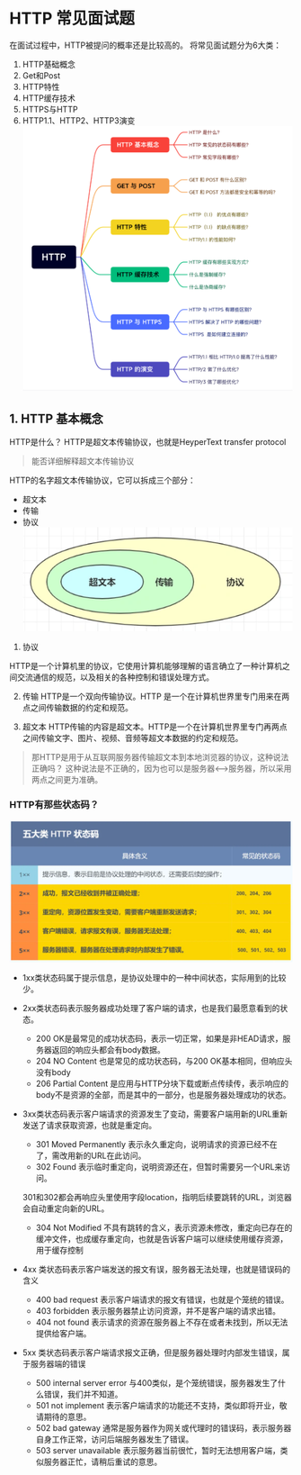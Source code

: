 #   HTTP 常见面试题
在面试过程中，HTTP被提问的概率还是比较高的。
将常见面试题分为6大类：
1.  HTTP基础概念
2.  Get和Post
3.  HTTP特性
4.  HTTP缓存技术
5.  HTTPS与HTTP
6.  HTTP1.1、HTTP2、HTTP3演变
![HTTP面试题6大类](HTTP面试题6大类.png)

##  1.  HTTP 基本概念
HTTP是什么？
HTTP是超文本传输协议，也就是HeyperText transfer protocol
>   能否详细解释超文本传输协议

HTTP的名字超文本传输协议，它可以拆成三个部分：
-   超文本
-   传输
-   协议
![超文本传输协议](./超文本传输协议.webp)

1.  协议

HTTP是一个计算机里的协议，它使用计算机能够理解的语言确立了一种计算机之间交流通信的规范，以及相关的各种控制和错误处理方式。

2.  传输
HTTP是一个双向传输协议。HTTP 是一个在计算机世界里专门用来在两点之间传输数据的约定和规范。

3.  超文本
HTTP传输的内容是超文本。HTTP是一个在计算机世界里专门再两点之间传输文字、图片、视频、音频等超文本数据的约定和规范。
>   那HTTP是用于从互联网服务器传输超文本到本地浏览器的协议，这种说法正确吗？
> 这种说法是不正确的，因为也可以是服务器<-->服务器，所以采用两点之间更为准确。

### HTTP有那些状态码？
![HTTP状态码](6-五大类HTTP状态码.webp)
-   1xx类状态码属于提示信息，是协议处理中的一种中间状态，实际用到的比较少。
-   2xx类状态码表示服务器成功处理了客户端的请求，也是我们最愿意看到的状态。
    -   200 OK是最常见的成功状态码，表示一切正常，如果是非HEAD请求，服务器返回的响应头都会有body数据。
    -   204 NO Content 也是常见的成功状态码，与200 OK基本相同，但响应头没有body
    -   206 Partial Content 是应用与HTTP分块下载或断点传续传，表示响应的body不是资源的全部，而是其中的一部分，也是服务器处理成功的状态。

-   3xx类状态码表示客户端请求的资源发生了变动，需要客户端用新的URL重新发送了请求获取资源，也就是重定向。
    -   301 Moved Permanently 表示永久重定向，说明请求的资源已经不在了，需改用新的URL在此访问。
    -   302 Found 表示临时重定向，说明资源还在，但暂时需要另一个URL来访问。

    301和302都会再响应头里使用字段location，指明后续要跳转的URL，浏览器会自动重定向新的URL。

    -   304 Not Modified 不具有跳转的含义，表示资源未修改，重定向已存在的缓冲文件，也成缓存重定向，也就是告诉客户端可以继续使用缓存资源，用于缓存控制

-   4xx 类状态码表示客户端发送的报文有误，服务器无法处理，也就是错误码的含义
    -   400 bad request 表示客户端请求的报文有错误，也就是个笼统的错误。
    -   403 forbidden 表示服务器禁止访问资源，并不是客户端的请求出错。
    -   404 not found 表示请求的资源在服务器上不存在或者未找到，所以无法提供给客户端。

-   5xx 类状态码表示客户端请求报文正确，但是服务器处理时内部发生错误，属于服务器端的错误
    -   500 internal server error 与400类似，是个笼统错误，服务器发生了什么错误，我们并不知道。
    -   501 not implement 表示客户端请求的功能还不支持，类似即将开业，敬请期待的意思。
    -   502 bad gateway 通常是服务器作为网关或代理时的错误码，表示服务器自身工作正常，访问后端服务器发生了错误。
    -   503 server unavailable 表示服务器当前很忙，暂时无法想用客户端，类似服务器正忙，请稍后重试的意思。 

